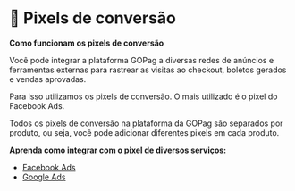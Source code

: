 # 📣 Pixels de conversão

**Como funcionam os pixels de conversão**

Você pode integrar a plataforma GOPag a diversas redes de anúncios e ferramentas externas para rastrear as visitas ao checkout, boletos gerados e vendas aprovadas.

Para isso utilizamos os pixels de conversão. O mais utilizado é o pixel do Facebook Ads.

Todos os pixels de conversão na plataforma da GOPag são separados por produto, ou seja, você pode adicionar diferentes pixels em cada produto.

**Aprenda como integrar com o pixel de diversos serviços:**

* [Facebook Ads](/ADS_PIXEL/facebook_ads.md)
* [Google Ads](/ADS_PIXEL/facebook_ads.md)